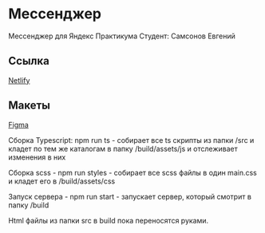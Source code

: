 # Мессенджер

Мессенджер для Яндекс Практикума
Студент: Самсонов Евгений

## Ссылка

[Netlify](https://cranky-neumann-2e85f0.netlify.app)

## Макеты

[Figma](https://www.figma.com/file/ZbIeHga0I7rLmGDlz3PdEy/Messenger-by-Jey?node-id=0%3A1&viewport=-111%2C353%2C0.09576388448476791)

Сборка Typescript: npm run ts - собирает все ts скрипты из папки /src и кладет по тем же каталогам в папку /build/assets/js и отслеживает изменения в них

Сборка scss - npm run styles - собирает все scss файлы в один main.css и кладет его в /build/assets/css

Запуск сервера - npm run start - запускает сервер, который смотрит в папку /build

Html файлы из папки src в build пока переносятся руками.
